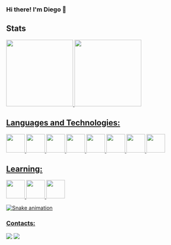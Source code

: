 ### Hi there! I'm Diego 👋

## Stats

<div>
<a href="https://github.com/Diegoslourenco">
<img height="180em" src="https://github-readme-stats.vercel.app/api/top-langs/?username=Diegoslourenco&layout=compact&langs_count=7&theme=dracula"/>
<img height="180em" src="https://github-readme-stats.vercel.app/api?username=Diegoslourenco&show_icons=true&theme=dracula&include_all_commits=true&count_private=true"/>
</div>


## Languages and Technologies:

<img src="https://cdn.jsdelivr.net/gh/devicons/devicon/icons/java/java-plain-wordmark.svg" width="50" height="50"/>   <img src="https://cdn.jsdelivr.net/gh/devicons/devicon/icons/spring/spring-original-wordmark.svg" width="50" height="50" />   <img src="https://cdn.jsdelivr.net/gh/devicons/devicon/icons/jenkins/jenkins-original.svg" width="50" height="50" />   <img src="https://cdn.jsdelivr.net/gh/devicons/devicon/icons/git/git-original.svg" width="50" height="50"/>   <img src="https://cdn.jsdelivr.net/gh/devicons/devicon/icons/python/python-original-wordmark.svg" width="50" height="50"/>   <img src="https://cdn.jsdelivr.net/gh/devicons/devicon/icons/oracle/oracle-original.svg" width="50" height="50"/>   <img src="https://cdn.jsdelivr.net/gh/devicons/devicon/icons/mysql/mysql-plain-wordmark.svg" width="50" height="50"/>   <img src="https://cdn.jsdelivr.net/gh/devicons/devicon/icons/intellij/intellij-plain-wordmark.svg" width="50" height="50"/>





## Learning:

<img src="https://cdn.jsdelivr.net/gh/devicons/devicon/icons/rust/rust-plain.svg" width="50" height="50"/> <img src="https://cdn.jsdelivr.net/gh/devicons/devicon/icons/cucumber/cucumber-plain-wordmark.svg" width="50" height="50"/> <img src="https://cdn.jsdelivr.net/gh/devicons/devicon/icons/amazonwebservices/amazonwebservices-plain-wordmark.svg" width="50" height="50"/>
  
![Snake animation](https://github.com/Diegoslourenco/Diegoslourenco/blob/output/github-contribution-grid-snake.svg)


### Contacts:

<div>
<a href = "mailto:diego.lourenco15@gmail.com"><img src="https://img.shields.io/badge/Gmail-D14836?style=for-the-badge&logo=gmail&logoColor=white" target="_blank"></a>
<a href="https://www.linkedin.com/in/Diegoslourenco" target="_blank"><img src="https://img.shields.io/badge/-LinkedIn-%230077B5?style=for-the-badge&logo=linkedin&logoColor=white" target="_blank"></a>   
</div>
